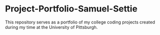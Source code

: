 # Project-Portfolio-Samuel-Settie
This repository serves as a portfolio of my college coding projects created during my time at the University of Pittsburgh.
